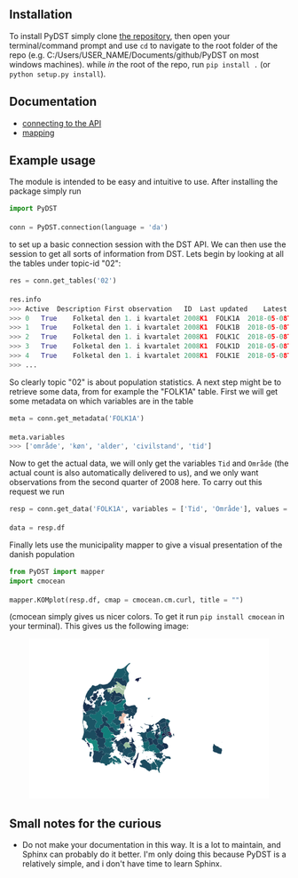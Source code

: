 ## Installation
To install PyDST simply clone [the repository](https://github.com/Kristianuruplarsen/PyDST), then open your terminal/command prompt
and use `cd` to navigate to the root folder of the repo (e.g. C:/Users/USER_NAME/Documents/github/PyDST on most windows machines).
while _in_ the root of the repo, run `pip install .` (or `python setup.py install`).

## Documentation
* [connecting to the API](connection)
* [mapping](map)


## Example usage
The module is intended to be easy and intuitive to use. After installing the package simply run
```python
import PyDST

conn = PyDST.connection(language = 'da')
```
to set up a basic connection session with the DST API. We can then use the session to get all sorts of information from DST. Lets begin by looking at all the tables under topic-id "02":

```python
res = conn.get_tables('02')

res.info
>>> Active	Description	First observation	ID	Last updated	Latest observation	Unit	Variables
>>> 0	True	Folketal den 1. i kvartalet	2008K1	FOLK1A	2018-05-08T08:00:00	2018K2	antal	[område, køn, alder, civilstand, tid]
>>> 1	True	Folketal den 1. i kvartalet	2008K1	FOLK1B	2018-05-08T08:00:00	2018K2	antal	[område, køn, alder, statsborgerskab, tid]
>>> 2	True	Folketal den 1. i kvartalet	2008K1	FOLK1C	2018-05-08T08:00:00	2018K2	antal	[område, køn, alder, herkomst, oprindelsesland...
>>> 3	True	Folketal den 1. i kvartalet	2008K1	FOLK1D	2018-05-08T08:00:00	2018K2	antal	[område, køn, alder, statsborgerskab, tid]
>>> 4	True	Folketal den 1. i kvartalet	2008K1	FOLK1E	2018-05-08T08:00:00	2018K2	antal	[område, køn, alder, herkomst, tid]
>>> ...
```

So clearly topic "02" is about population statistics. A next step might be to retrieve some data, from for example the "FOLK1A" table. First we will get some metadata on which variables are in the table

```python
meta = conn.get_metadata('FOLK1A')

meta.variables
>>> ['område', 'køn', 'alder', 'civilstand', 'tid']
```
Now to get the actual data, we will only get the variables `Tid` and `Område` (the actual count is also automatically delivered to us), and we only want observations from the second quarter of 2008 here. To carry out this request we run

```python
resp = conn.get_data('FOLK1A', variables = ['Tid', 'Område'], values = {'Tid': ['2008K2']})

data = resp.df
```

Finally lets use the municipality mapper to give a visual presentation of the danish population
```python
from PyDST import mapper
import cmocean

mapper.KOMplot(resp.df, cmap = cmocean.cm.curl, title = "")
```
(cmocean simply gives us nicer colors. To get it run `pip install cmocean` in your terminal). This gives us the following image:

<p align="center">
<img src="img/komplot.png" alt="windmap">
</p>


## Small notes for the curious
* Do not make your documentation in this way. It is a lot to maintain, and Sphinx can probably do it better. I'm only doing this because PyDST is a relatively simple, and i don't have time to learn Sphinx.
